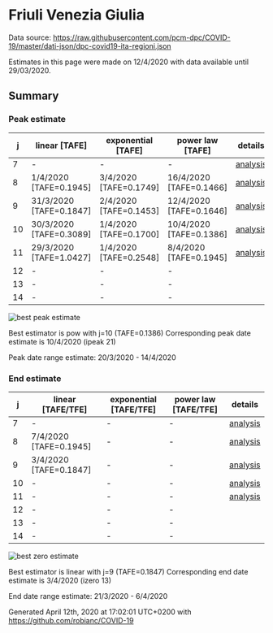 # Friuli Venezia Giulia


Data source: https://raw.githubusercontent.com/pcm-dpc/COVID-19/master/dati-json/dpc-covid19-ita-regioni.json

Estimates in this page were made on 12/4/2020 with data available until 29/03/2020.


## Summary 

### Peak estimate 
|j|linear [TAFE]|exponential [TAFE]|power law [TAFE]|details|
|---|----|-----------|---------|-------|
|7|-|-|-|[analysis](COVID-19_friuli_venezia_giulia_j7_2020-03-29.md)|
|8|1/4/2020 [TAFE=0.1945]|3/4/2020 [TAFE=0.1749]|16/4/2020 [TAFE=0.1466]|[analysis](COVID-19_friuli_venezia_giulia_j8_2020-03-29.md)|
|9|31/3/2020 [TAFE=0.1847]|2/4/2020 [TAFE=0.1453]|12/4/2020 [TAFE=0.1646]|[analysis](COVID-19_friuli_venezia_giulia_j9_2020-03-29.md)|
|10|30/3/2020 [TAFE=0.3089]|1/4/2020 [TAFE=0.1700]|10/4/2020 [TAFE=0.1386]|[analysis](COVID-19_friuli_venezia_giulia_j10_2020-03-29.md)|
|11|29/3/2020 [TAFE=1.0427]|1/4/2020 [TAFE=0.2548]|8/4/2020 [TAFE=0.1945]|[analysis](COVID-19_friuli_venezia_giulia_j11_2020-03-29.md)|
|12|-|-|-||
|13|-|-|-||
|14|-|-|-||

![best peak estimate](COVID-19_friuli_venezia_giulia_j10_2020-03-29.png)

Best estimator is pow with j=10 (TAFE=0.1386)
Corresponding peak date estimate is 10/4/2020 (ipeak 21)


Peak date range estimate: 20/3/2020 - 14/4/2020

### End estimate 
|j|linear [TAFE/TFE]|exponential [TAFE/TFE]|power law [TAFE/TFE]|details|
|---|----|-----------|---------|-------|
|7|-|-|-|[analysis](COVID-19_friuli_venezia_giulia_j7_2020-03-29.md)|
|8|7/4/2020 [TAFE=0.1945]|-|-|[analysis](COVID-19_friuli_venezia_giulia_j8_2020-03-29.md)|
|9|3/4/2020 [TAFE=0.1847]|-|-|[analysis](COVID-19_friuli_venezia_giulia_j9_2020-03-29.md)|
|10|-|-|-|[analysis](COVID-19_friuli_venezia_giulia_j10_2020-03-29.md)|
|11|-|-|-|[analysis](COVID-19_friuli_venezia_giulia_j11_2020-03-29.md)|
|12|-|-|-||
|13|-|-|-||
|14|-|-|-||

![best zero estimate](COVID-19_friuli_venezia_giulia_j9_2020-03-29.png)

Best estimator is linear with j=9 (TAFE=0.1847)
Corresponding end date estimate is 3/4/2020 (izero 13)


End date range estimate: 21/3/2020 - 6/4/2020

Generated April 12th, 2020 at 17:02:01 UTC+0200 with https://github.com/robianc/COVID-19
